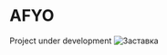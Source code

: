 # AFYO
Project under development
![Заставка](https://github.com/Antsently/AFYO/blob/main/img/logo.jpg)
